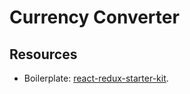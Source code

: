 Currency Converter
==================

## Resources

* Boilerplate: [react-redux-starter-kit](https://github.com/davezuko/react-redux-starter-kit).

